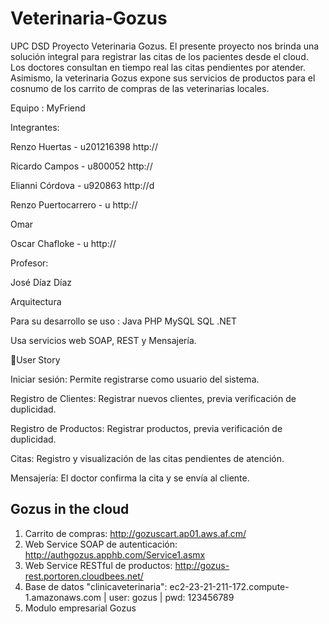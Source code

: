 Veterinaria-Gozus
====================

UPC DSD Proyecto Veterinaria Gozus. El presente proyecto nos brinda una solución integral para registrar las citas de los pacientes desde el cloud.  Los doctores consultan en tiempo real las citas pendientes por atender. Asimismo, la veterinaria Gozus expone sus servicios de productos para el cosnumo de los carrito de compras de las veterinarias locales.


Equipo : MyFriend

Integrantes:

Renzo Huertas - u201216398 http://

Ricardo Campos - u800052 http://

Elianni Córdova - u920863 http://d

Renzo Puertocarrero - u http://

Omar 

Oscar Chafloke - u http://


Profesor:

José Díaz Díaz


Arquitectura

Para su desarrollo se uso :
Java
PHP
MySQL
SQL
.NET


Usa servicios web SOAP, REST y Mensajería.

User Story

Iniciar sesión:
Permite registrarse como usuario del sistema.

 Registro de Clientes:
Registrar nuevos clientes, previa verificación de duplicidad.

 Registro de Productos:
Registrar productos, previa verificación de duplicidad.

 Citas:
Registro y visualización de las citas pendientes de atención.

 Mensajería:
El doctor confirma la cita y se envía al cliente.



Gozus in the cloud
------------------

1. Carrito de compras: http://gozuscart.ap01.aws.af.cm/
2. Web Service SOAP de autenticación: http://authgozus.apphb.com/Service1.asmx
3. Web Service RESTful de productos: http://gozus-rest.portoren.cloudbees.net/
4. Base de datos "clinicaveterinaria": ec2-23-21-211-172.compute-1.amazonaws.com | user: gozus | pwd: 123456789
4. Modulo empresarial Gozus